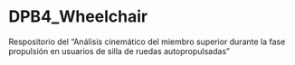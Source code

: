 # DPB4_Wheelchair
Respositorio del “Análisis cinemático del miembro superior durante la fase propulsión en usuarios de silla de ruedas autopropulsadas”
